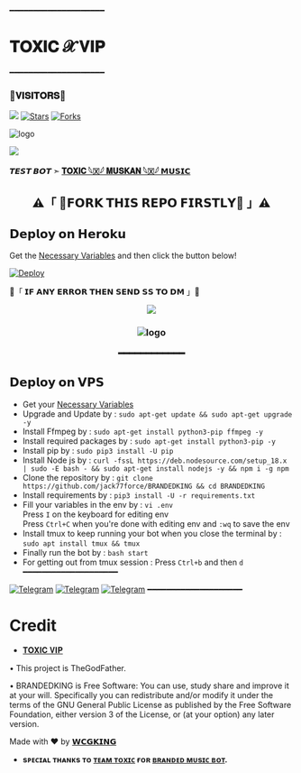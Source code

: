 ━━━━━━━━━━━━━━━━━━━━
# 𝐓𝐎𝐗𝐈𝐂 𝓧 𝐕𝐈𝐏

━━━━━━━━━━━━━━━━━━━━
### 🌷𝐕𝐈𝐒𝐈𝐓𝐎𝐑𝐒🌷



[![](https://img.shields.io/badge/TOXIC-V2-darkgreen)](#)
[![Stars](https://img.shields.io/github/stars/jack77force/BRANDEDKING?style=flat-square&color=yellow)](https://github.com/jack77force/BRANDEDKING/stargazers)
[![Forks](https://img.shields.io/github/forks/jack77force/BRANDEDKING?style=flat-square&color=orange)](https://github.com/jack77force/BRANDEDKING/fork)


![logo](https://telegra.ph/file/f9d652a468d003691af2d.jpg)

<img src="https://readme-typing-svg.herokuapp.com?color=F77247&width=980&lines=This+Project+Is+Inspired+On+The+Hard+Work+Branded+Network%E2%9D%A4%EF%B8%8F">
</p>

**𝙏𝙀𝙎𝙏 𝘽𝙊𝙏 ➣ [𝐓𝐎𝐗𝐈𝐂 𓆩🇽𓆪  𝐌𝐔𝐒𝐊𝐀𝐍 𓆩🇽𓆪  𝗠𝗨𝗦𝗜𝗖](https://t.me/toxic_mod_vip)**


<h2 align="center">
    ⚠️「 📍𝗙𝗢𝗥𝗞 𝗧𝗛𝗜𝗦 𝗥𝗘𝗣𝗢 𝗙𝗜𝗥𝗦𝗧𝗟𝗬📍 」⚠️


## 𝗗𝗲𝗽𝗹𝗼𝘆 𝗼𝗻 𝗛𝗲𝗿𝗼𝗸𝘂
Get the [Necessary Variables](#Necessary-Variables) and then click the button below!  

[![Deploy](https://www.herokucdn.com/deploy/button.svg)](https://heroku.com/deploy?template=https://github.com/WCGKING/BRANDEDKING)


🔴「 𝗜𝗙 𝗔𝗡𝗬 𝗘𝗥𝗥𝗢𝗥 𝗧𝗛𝗘𝗡 𝗦𝗘𝗡𝗗 𝗦𝗦 𝗧𝗢 𝗗𝗠 」🔴
<p align="center">
<a href="https://telegram.me/BRANDED_WORLD"><img src="https://img.shields.io/badge/-☆𝐃𝐌 𝐓𝐎 𝗕𝗥𝗔𝗡𝗗𝗘𝗗 𓆩🇽𓆪 𝗪𝗢𝗥𝗟𝗗%20☆-blue.svg?style=for-the-badge&logo=Telegram"></a>
</p>
<h3 align="center">

![logo](https://te.legra.ph/file/e545cecbd06581d1a98f3.jpg)

━━━━━━━━━━━━

## 𝗗𝗲𝗽𝗹𝗼𝘆 𝗼𝗻 𝗩𝗣𝗦
- Get your [Necessary Variables](https://github.com/jack77force/BRANDEDKING/blob/master/.env)
- Upgrade and Update by :
`sudo apt-get update && sudo apt-get upgrade -y`
- Install Ffmpeg by :
`sudo apt-get install python3-pip ffmpeg -y`
- Install required packages by :
`sudo apt-get install python3-pip -y`
- Install pip by :
`sudo pip3 install -U pip`
- Install Node js by :
`curl -fssL https://deb.nodesource.com/setup_18.x | sudo -E bash - && sudo apt-get install nodejs -y && npm i -g npm`
- Clone the repository by :
`git clone https://github.com/jack77force/BRANDEDKING && cd BRANDEDKING`
- Install requirements by :
`pip3 install -U -r requirements.txt`
- Fill your variables in the env by :
`vi .env`<br>
Press `I` on the keyboard for editing env<br>
Press `Ctrl+C` when you're done with editing env and `:wq` to save the env<br>
- Install tmux to keep running your bot when you close the terminal by :
`sudo apt install tmux && tmux`
- Finally run the bot by :
`bash start`
- For getting out from tmux session : Press `Ctrl+b` and then `d`<br>
━━━━━━━━━━━━━━━━━━━━

[![Telegram](https://img.shields.io/badge/-Support-grey?style=for-the-badge&logo=Telegram&logoColor=white&labelColor=8E2DE2)](https://t.me/toxic_mod_vip)
[![Telegram](https://img.shields.io/badge/-UpDate-grey?style=for-the-badge&logo=Telegram&logoColor=white&labelColor=8E2DE2)](https://t.me/toxic_mod_vip)
[![Telegram](https://img.shields.io/badge/-UpDate-grey?style=for-the-badge&logo=Telegram&logoColor=white&labelColor=8E2DE2)](https://t.me/toxic_mod_vip)
━━━━━━━━━━━━━━━━━━━━

# Credit
  - [𝐓𝐎𝐗𝐈𝐂 𝐕𝐈𝐏](https://github.com/jack77force)

• This project is TheGodFather.

• BRANDEDKING is Free Software: You can use, study share and improve it at your will. Specifically you can redistribute and/or modify it under the terms of the GNU General Public License as published by the Free Software Foundation, either version 3 of the License, or (at your option) any later version.

Made with ♥️ by [𝗪𝗖𝗚𝗞𝗜𝗡𝗚](https://github.com/jack77force)

- <b> sᴩᴇᴄɪᴀʟ ᴛʜᴀɴᴋs ᴛᴏ [ᴛᴇᴀᴍ ᴛᴏxɪᴄ](https://github.com/jack77force) ғᴏʀ [ʙʀᴀɴᴅᴇᴅ ᴍᴜsɪᴄ ʙᴏᴛ](https://github.com/jack77force/BRANDEDKING). </b>
